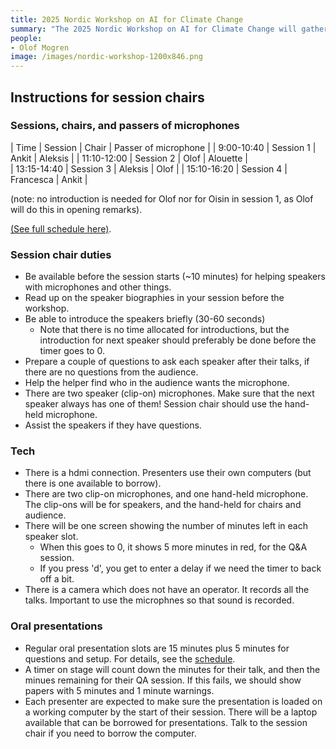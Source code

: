 ```yaml
---
title: 2025 Nordic Workshop on AI for Climate Change
summary: "The 2025 Nordic Workshop on AI for Climate Change will gather researchers from the Nordics. This one-day, in-person workshop, will take place in Gothenburg, Sweden, May 13th 2025. The workshop will feature a mix of keynotes, oral presentations, and posters around the topics of AI for climate change, including AI for biodiversity and the green transition. The workshop will be a meeting point for a wide range of researchers from (primarily) around the Nordic countries."
people:
- Olof Mogren
image: /images/nordic-workshop-1200x846.png
---
```


<style>
img {
  width: 12em;
  float: right;
  padding: 1em 0em 1em 1em;
}
</style>


## Instructions for session chairs

### Sessions, chairs, and passers of microphones

| Time        | Session   | Chair     | Passer of microphone |
| 9:00-10:40  | Session 1 | Ankit     | Aleksis              |
| 11:10-12:00 | Session 2 | Olof      | Alouette             |   
| 13:15-14:40 | Session 3 | Aleksis   | Olof                 |
| 15:10-16:20 | Session 4 | Francesca | Ankit                |

(note: no introduction is needed for Olof nor for Oisin in session 1, as Olof will do this in opening remarks).

[(See full schedule here)](schedule).

### Session chair duties

* Be available before the session starts (~10 minutes) for helping speakers with microphones and other things.
* Read up on the speaker biographies in your session before the workshop.
* Be able to introduce the speakers briefly (30-60 seconds)
    - Note that there is no time allocated for introductions, but the introduction for next speaker should preferably be done before the timer goes to  0.
* Prepare a couple of questions to ask each speaker after their talks, if there are no questions from the audience.
* Help the helper find who in the audience wants the microphone.
* There are two speaker (clip-on) microphones. Make sure that the next speaker always has one of them! Session chair should use the hand-held microphone.
* Assist the speakers if they have questions.

### Tech

* There is a hdmi connection. Presenters use their own computers (but there is one available to borrow).
* There are two clip-on microphones, and one hand-held microphone. The clip-ons will be for speakers, and the hand-held for chairs and audience.
* There will be one screen showing the number of minutes left in each speaker slot.
    - When this goes to 0, it shows 5 more minutes in red, for the Q&A session.
    - If you press 'd', you get to enter a delay if we need the timer to back off a bit.
* There is a camera which does not have an operator. It records all the talks. Important to use the microphnes so that sound is recorded.

### Oral presentations

* Regular oral presentation slots are 15 minutes plus 5 minutes for questions and setup. For details, see the [schedule](schedule.html).
* A timer on stage will count down the minutes for their talk, and then the minues remaining for their QA session. If this fails, we should show papers with 5 minutes and 1 minute warnings.
* Each presenter are expected to make sure the presentation is loaded on a working computer by the start of their session. There will be a laptop available that can be borrowed for presentations. Talk to the session chair if you need to borrow the computer.



